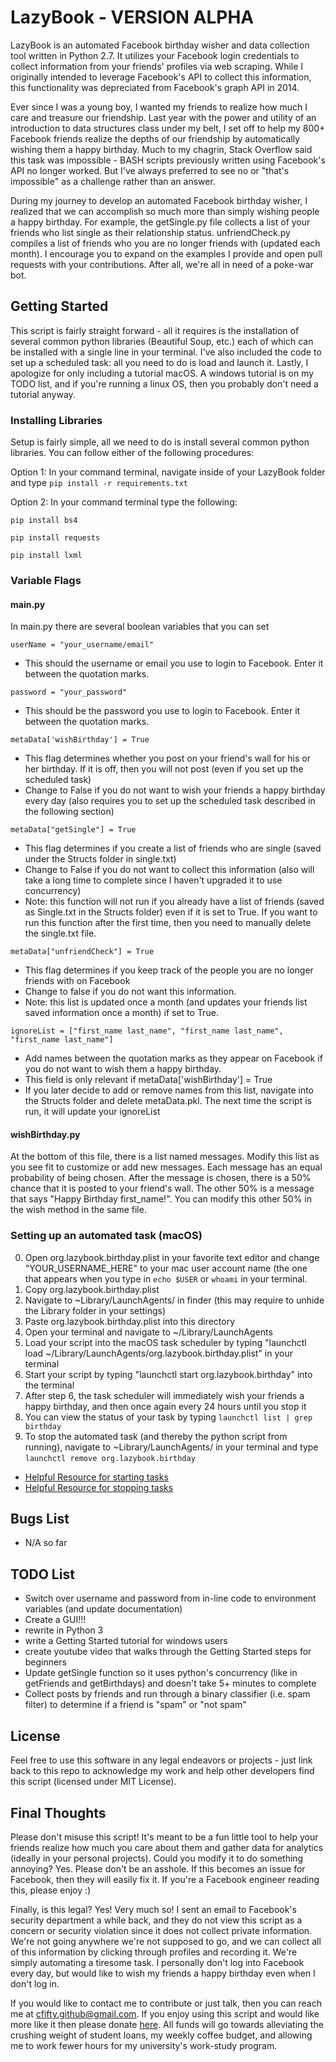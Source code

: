 # LazyBook - VERSION ALPHA 

LazyBook is an automated Facebook birthday wisher and data collection tool written in Python 2.7.  It utilizes your Facebook login credentials to collect information from your friends' profiles via web scraping.  While I originally intended to leverage Facebook's API to collect this information, this functionality was depreciated from Facebook's graph API in 2014.  

Ever since I was a young boy, I wanted my friends to realize how much I care and treasure our friendship.  Last year with the power and utility of an introduction to data structures class under my belt, I set off to help my 800+ Facebook friends realize the depths of our friendship by automatically wishing them a happy birthday.  Much to my chagrin, Stack Overflow said this task was impossible - BASH scripts previously written using Facebook's API no longer worked.  But I've always preferred to see no or "that's impossible" as a challenge rather than an answer.  

During my journey to develop an automated Facebook birthday wisher, I realized that we can accomplish so much more than simply wishing people a happy birthday.  For example, the getSingle.py file collects a list of your friends who list single as their relationship status.  unfriendCheck.py compiles a list of friends who you are no longer friends with (updated each month).  I encourage you to expand on the examples I provide and open pull requests with your contributions.  After all, we're all in need of a poke-war bot.

## Getting Started

This script is fairly straight forward - all it requires is the installation of several common python libraries (Beautiful Soup, etc.) each of which can be installed with a single line in your terminal.  I've also included the code to set up a scheduled task: all you need to do is load and launch it.  Lastly, I apologize for only including a tutorial macOS.  A windows tutorial is on my TODO list, and if you're running a linux OS, then you probably don't need a tutorial anyway.  

### Installing Libraries

Setup is fairly simple, all we need to do is install several common python libraries.  You can follow either of the following procedures:

Option 1: In your command terminal, navigate inside of your LazyBook folder and type ```pip install -r requirements.txt```

Option 2:  In your command terminal type the following:

```
pip install bs4
```

```
pip install requests
```

```
pip install lxml
```

### Variable Flags

#### main.py
In main.py there are several boolean variables that you can set

```
userName = "your_username/email"
```
* This should the username or email you use to login to Facebook.  Enter it between the quotation marks.

```
password = "your_password"
```
* This should be the password you use to login to Facebook.  Enter it between the quotation marks.

```
metaData['wishBirthday'] = True
```
* This flag determines whether you post on your friend's wall for his or her birthday.  If it is off, then you will not post (even if you set up the scheduled task)
* Change to False if you do not want to wish your friends a happy birthday every day (also requires you to set up the scheduled task described in the following section)

```
metaData["getSingle"] = True
```
* This flag determines if you create a list of friends who are single (saved under the Structs folder in single.txt)
* Change to False if you do not want to collect this information (also will take a long time to complete since I haven't upgraded it to use concurrency)
* Note: this function will not run if you already have a list of friends (saved as Single.txt in the Structs folder) even if it is set to True.  If you want to run this function after the first time, then you need to manually delete the single.txt file.

```
metaData["unfriendCheck"] = True
```
* This flag determines if you keep track of the people you are no longer friends with on Facebook 
* Change to false if you do not want this information.
* Note: this list is updated once a month (and updates your friends list saved information once a month) if set to True.

```
ignoreList = ["first_name last_name", "first_name last_name", "first_name last_name"]
```
* Add names between the quotation marks as they appear on Facebook if you do not want to wish them a happy birthday.
* This field is only relevant if metaData['wishBirthday'] = True
* If you later decide to add or remove names from this list, navigate into the Structs folder and delete metaData.pkl.  The next time the script is run, it will update your ignoreList

#### wishBirthday.py

At the bottom of this file, there is a list named messages.  Modify this list as you see fit to customize or add new messages.  Each message has an equal probability of being chosen.  After the message is chosen, there is a 50% chance that it is posted to your friend's wall.  The other 50% is a message that says "Happy Birthday first_name!".  You can modify this other 50% in the wish method in the same file. 

### Setting up an automated task (macOS) 
0. Open org.lazybook.birthday.plist in your favorite text editor and change "YOUR_USERNAME_HERE" to your mac user account name (the one that appears when you type in `echo $USER` or `whoami` in your terminal.
1. Copy org.lazybook.birthday.plist
2. Navigate to ~Library/LaunchAgents/ in finder (this may require to unhide the Library folder in your settings)
3. Paste org.lazybook.birthday.plist into this directory
4. Open your terminal and navigate to ~/Library/LaunchAgents
5. Load your script into the macOS task scheduler by typing "launchctl load ~/Library/LaunchAgents/org.lazybook.birthday.plist" in your terminal 
6. Start your script by typing "launchctl start org.lazybook.birthday" into the terminal
7. After step 6, the task scheduler will immediately wish your friends a happy birthday, and then once again every 24 hours until you stop it
8. You can view the status of your task by typing `launchctl list | grep birthday`
9. To stop the automated task (and thereby the python script from running), navigate to  ~Library/LaunchAgents/ in your terminal and type `launchctl remove org.lazybook.birthday`

* [Helpful Resource for starting tasks](http://killtheyak.com/schedule-jobs-launchd/)
* [Helpful Resource for stopping tasks](http://osxdaily.com/2011/03/08/remove-an-agent-from-launchd/)

## Bugs List

* N/A so far

## TODO List

* Switch over username and password from in-line code to environment variables (and update documentation)
* Create a GUI!!!
* rewrite in Python 3
* write a Getting Started tutorial for windows users
* create youtube video that walks through the Getting Started steps for beginners
* Update getSingle function so it uses python's concurrency (like in getFriends and getBirthdays) and doesn't take 5+ minutes to complete
* Collect posts by friends and run through a binary classifier (i.e. spam filter) to determine if a friend is "spam" or "not spam"

## License
Feel free to use this software in any legal endeavors or projects - just link back to this repo to acknowledge my work and help other developers find this script (licensed under MIT License).

## Final Thoughts

 Please don't misuse this script! It's meant to be a fun little tool to help your friends realize how much you care about them and gather data for analytics (ideally in your personal projects).  Could you modify it to do something annoying? Yes.  Please don't be an asshole.  If this becomes an issue for Facebook, then they will easily fix it.  If you're a Facebook engineer reading this, please enjoy :)

Finally, is this legal?  Yes!  Very much so!  I sent an email to Facebook's security department a while back, and they do not view this script as a concern or security violation since it does not collect private information.  We're not going anywhere we're not supposed to go, and we can collect all of this information by clicking through profiles and recording it.  We're simply automating a tiresome task.  I personally don't log into Facebook every day, but would like to wish my friends a happy birthday even when I don't log in.

If you would like to contact me to contribute or just talk, then you can reach me at cfifty.github@gmail.com.  If you enjoy using this script and would like more like it then please donate [here](https://www.paypal.com/cgi-bin/webscr?cmd=_donations&business=4WHNCY5Z4GZPJ&lc=US&currency_code=USD&bn=PP%2dDonationsBF%3abtn_donateCC_LG%2egif%3aNonHosted). All funds will go towards alleviating the crushing weight of student loans, my weekly coffee budget, and allowing me to work fewer hours for my university's work-study program.

